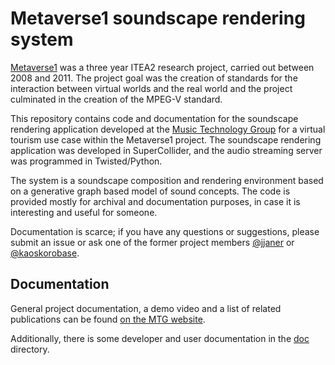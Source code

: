 # Metaverse1 soundscape rendering system

[Metaverse1](http://www.metaverse1.org/) was a three year ITEA2 research project, carried out between 2008 and 2011. The project goal was the creation of standards for the interaction between virtual worlds and the real world and the project culminated in the creation of the MPEG-V standard.

This repository contains code and documentation for the soundscape rendering application developed at the [Music Technology Group](http://mtg.upf.edu) for a virtual tourism use case within the Metaverse1 project. The soundscape rendering application was developed in SuperCollider, and the audio streaming server was programmed in Twisted/Python. 

The system is a soundscape composition and rendering environment based on a generative graph based model of sound concepts. The code is provided mostly for archival and documentation purposes, in case it is interesting and useful for someone.

Documentation is scarce; if you have any questions or suggestions, please submit an issue or ask one of the former project members [@jjaner](https://github.com/jjaner) or [@kaoskorobase](https://github.com/kaoskorobase).

## Documentation

General project documentation, a demo video and a list of related publications can be found [on the MTG website](http://mtg.upf.edu/technologies/soundscapes).

Additionally, there is some developer and user documentation in the [doc](/doc) directory.
